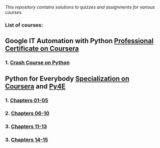*This repository contains solutions to quizzes and assignments for various courses.*

### List of courses:

## **Google IT Automation with Python** [Professional Certificate on Coursera](https://www.coursera.org/professional-certificates/google-it-automation)

### 1. [Crash Course on Python](/Crash%20Course%20on%20Python/) 

## **Python for Everybody** [Specialization on Coursera](https://www.coursera.org/specializations/python) and [Py4E](https://www.py4e.com/)

### 1. [Chapters 01-05](/Python%20for%20Everybody/Chapters%2001-05/) 

### 2. [Chapters 06-10](/Python%20for%20Everybody/Chapters%2006-10/) 

### 3. [Chapters 11-13](/Python%20for%20Everybody/Chapters%2011-13/)

### 3. [Chapters 14-15](/Python%20for%20Everybody/Chapters%2014-15/)